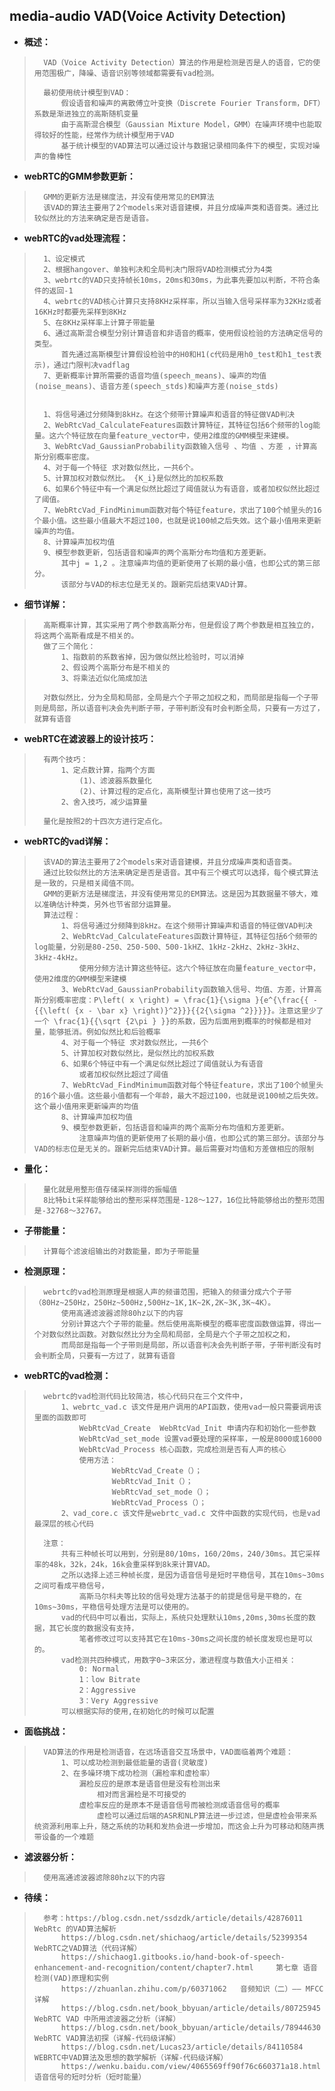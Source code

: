 ## media-audio VAD(Voice Activity Detection)
- **概述：**
>       VAD（Voice Activity Detection）算法的作用是检测是否是人的语音，它的使用范围极广，降噪、语音识别等领域都需要有vad检测。
>
>       最初使用统计模型到VAD：
>           假设语音和噪声的离散傅立叶变换（Discrete Fourier Transform，DFT）系数是渐进独立的高斯随机变量
>           由于高斯混合模型（Gaussian Mixture Model，GMM）在噪声环境中也能取得较好的性能，经常作为统计模型用于VAD
>           基于统计模型的VAD算法可以通过设计与数据记录相同条件下的模型，实现对噪声的鲁棒性
>

- **webRTC的GMM参数更新：**
>       GMM的更新方法是梯度法，并没有使用常见的EM算法
>       该VAD的算法主要用了2个models来对语音建模，并且分成噪声类和语音类。通过比较似然比的方法来确定是否是语音。
>
>
>
>
>
>
>
>

- **webRTC的vad处理流程：**
>       1、设定模式
>       2、根据hangover、单独判决和全局判决门限将VAD检测模式分为4类
>       3、webrtc的VAD只支持帧长10ms，20ms和30ms，为此事先要加以判断，不符合条件的返回-1
>       4、webrtc的VAD核心计算只支持8KHz采样率，所以当输入信号采样率为32KHz或者16KHz时都要先采样到8KHz
>       5、在8KHz采样率上计算子带能量
>       6、通过高斯混合模型分别计算语音和非语音的概率，使用假设检验的方法确定信号的类型。
>           首先通过高斯模型计算假设检验中的H0和H1(c代码是用h0_test和h1_test表示)，通过门限判决vadflag
>       7、更新概率计算所需要的语音均值(speech_means)、噪声的均值(noise_means)、语音方差(speech_stds)和噪声方差(noise_stds)
>
>
>       1、将信号通过分频降到8kHz。在这个频带计算噪声和语音的特征做VAD判决
>       2、WebRtcVad_CalculateFeatures函数计算特征，其特征包括6个频带的log能量。这六个特征放在向量feature_vector中，使用2维度的GMM模型来建模。
>       3、WebRtcVad_GaussianProbability函数输入信号 、均值 、方差 ，计算高斯分别概率密度。
>       4、对于每一个特征 求对数似然比，一共6个。
>       5、计算加权对数似然比。 {K_i}是似然比的加权系数
>       6、如果6个特征中有一个满足似然比超过了阈值就认为有语音，或者加权似然比超过了阈值。
>       7、WebRtcVad_FindMinimum函数对每个特征feature，求出了100个帧里头的16个最小值。这些最小值最大不超过100，也就是说100帧之后失效。这个最小值用来更新噪声的均值。
>       8、计算噪声加权均值
>       9、模型参数更新，包括语音和噪声的两个高斯分布均值和方差更新。
>           其中j = 1,2 。注意噪声均值的更新使用了长期的最小值，也即公式的第三部分。
>           该部分与VAD的标志位是无关的。跟新完后结束VAD计算。
>
>

- **细节详解：**
>       高斯概率计算，其实采用了两个参数高斯分布，但是假设了两个参数是相互独立的，将这两个高斯看成是不相关的。
>       做了三个简化：
>           1、指数前的系数省掉，因为做似然比检验时，可以消掉
>           2、假设两个高斯分布是不相关的
>           3、将乘法近似化简成加法
>
>       对数似然比，分为全局和局部，全局是六个子带之加权之和，而局部是指每一个子带则是局部，所以语音判决会先判断子带，子带判断没有时会判断全局，只要有一方过了，就算有语音
>

- **webRTC在滤波器上的设计技巧：**
>       有两个技巧：
>           1、定点数计算，指两个方面
>               (1)、滤波器系数量化
>               (2)、计算过程的定点化，高斯模型计算也使用了这一技巧
>           2、舍入技巧，减少运算量
>
>       量化是按照2的十四次方进行定点化。
>
>
>

- **webRTC的vad详解：**
>       该VAD的算法主要用了2个models来对语音建模，并且分成噪声类和语音类。
>       通过比较似然比的方法来确定是否是语音。其中有三个模式可以选择，每个模式算法是一致的，只是相关阈值不同。
>       GMM的更新方法是梯度法，并没有使用常见的EM算法。这是因为其数据量不够大，难以准确估计种类，另外也节省部分运算量。
>       算法过程：
>           1、将信号通过分频降到8kHz。在这个频带计算噪声和语音的特征做VAD判决
>           2、WebRtcVad_CalculateFeatures函数计算特征，其特征包括6个频带的log能量，分别是80-250、250-500、500-1kHZ、1kHz-2kHz、2kHz-3kHz、3kHz-4kHz。
>               使用分频方法计算这些特征。这六个特征放在向量feature_vector中，使用2维度的GMM模型来建模
>           3、WebRtcVad_GaussianProbability函数输入信号、均值、方差，计算高斯分别概率密度：P\left( x \right) = \frac{1}{\sigma }{e^{\frac{{ - {{\left( {x - \bar x} \right)}^2}}}{{2{\sigma ^2}}}}}。注意这里少了一个 \frac{1}{{\sqrt {2\pi } }}的系数，因为后面用到概率的时候都是相对量，能够抵消。例如似然比和后验概率
>           4、对于每一个特征 求对数似然比，一共6个
>           5、计算加权对数似然比，是似然比的加权系数
>           6、如果6个特征中有一个满足似然比超过了阈值就认为有语音
>               或者加权似然比超过了阈值
>           7、WebRtcVad_FindMinimum函数对每个特征feature，求出了100个帧里头的16个最小值。这些最小值都有一个年龄，最大不超过100，也就是说100帧之后失效。这个最小值用来更新噪声的均值
>           8、计算噪声加权均值
>           9、模型参数更新，包括语音和噪声的两个高斯分布均值和方差更新。
>               注意噪声均值的更新使用了长期的最小值，也即公式的第三部分。该部分与VAD的标志位是无关的。跟新完后结束VAD计算。最后需要对均值和方差做相应的限制
>

- **量化：**
>       量化就是用整形值存储采样测得的振幅值
>       8比特bit采样能够给出的整形采样范围是-128～127，16位比特能够给出的整形范围是-32768～32767。
>
>

- **子带能量：**
>       计算每个滤波组输出的对数能量，即为子带能量
>
>

- **检测原理：**
>       webrtc的vad检测原理是根据人声的频谱范围，把输入的频谱分成六个子带（80Hz~250Hz，250Hz~500Hz,500Hz~1K,1K~2K,2K~3K,3K~4K）。
>           使用高通滤波器滤除80hz以下的内容
>           分别计算这六个子带的能量。然后使用高斯模型的概率密度函数做运算，得出一个对数似然比函数。对数似然比分为全局和局部，全局是六个子带之加权之和，
>           而局部是指每一个子带则是局部，所以语音判决会先判断子带，子带判断没有时会判断全局，只要有一方过了，就算有语音
>

- **webRTC的vad检测：**
>       webrtc的vad检测代码比较简洁，核心代码只在三个文件中，
>           1、webrtc_vad.c 该文件是用户调用的API函数，使用vad一般只需要调用该里面的函数即可
>               WebRtcVad_Create  WebRtcVad_Init 申请内存和初始化一些参数
>               WebRtcVad_set_mode 设置vad要处理的采样率，一般是8000或16000
>               WebRtcVad_Process 核心函数，完成检测是否有人声的核心
>               使用方法：
>                   　　WebRtcVad_Create（）；
>                   　　WebRtcVad_Init（）；
>                   　　WebRtcVad_set_mode（）；
>                   　　WebRtcVad_Process（）；
>           2、vad_core.c 该文件是webrtc_vad.c 文件中函数的实现代码，也是vad最深层的核心代码
>
>       注意：
>           共有三种帧长可以用到，分别是80/10ms，160/20ms，240/30ms。其它采样率的48k，32k，24k，16k会重采样到8k来计算VAD。
>           之所以选择上述三种帧长度，是因为语音信号是短时平稳信号，其在10ms~30ms之间可看成平稳信号，
>               高斯马尔科夫等比较的信号处理方法基于的前提是信号是平稳的，在10ms~30ms，平稳信号处理方法是可以使用的。
>           vad的代码中可以看出，实际上，系统只处理默认10ms,20ms,30ms长度的数据，其它长度的数据没有支持，
>               笔者修改过可以支持其它在10ms-30ms之间长度的帧长度发现也是可以的。
>           vad检测共四种模式，用数字0~3来区分，激进程度与数值大小正相关：
>               0: Normal
>               1：low Bitrate
>               2：Aggressive
>               3：Very Aggressive
>           可以根据实际的使用,在初始化的时候可以配置
>
>

- **面临挑战：**
>       VAD算法的作用是检测语音，在远场语音交互场景中，VAD面临着两个难题：
>           1、可以成功检测到最低能量的语音(灵敏度)
>           2、在多噪环境下成功检测（漏检率和虚检率）
>               漏检反应的是原本是语音但是没有检测出来
>                   相对而言漏检是不可接受的
>               虚检率反应的是原本不是语音信号而被检测成语音信号的概率
>                   虚检可以通过后端的ASR和NLP算法进一步过滤，但是虚检会带来系统资源利用率上升，随之系统的功耗和发热会进一步增加，而这会上升为可移动和随声携带设备的一个难题
>

- **滤波器分析：**
>       使用高通滤波器滤除80hz以下的内容
>

- **待续：**
>       参考：https://blog.csdn.net/ssdzdk/article/details/42876011    WebRtc 的VAD算法解析
>           https://blog.csdn.net/shichaog/article/details/52399354     WebRTC之VAD算法（代码详解）
>           https://shichaog1.gitbooks.io/hand-book-of-speech-enhancement-and-recognition/content/chapter7.html     第七章 语音检测(VAD)原理和实例
>           https://zhuanlan.zhihu.com/p/60371062   音频知识（二）—— MFCC详解
>           https://blog.csdn.net/book_bbyuan/article/details/80725945  WebRTC VAD 中所用滤波器之分析（详解）
>           https://blog.csdn.net/book_bbyuan/article/details/78944630  WebRTC VAD算法初探（详解-代码级详解）
>           https://blog.csdn.net/Lucas23/article/details/84110584  WEBRTC中VAD算法及思想的数学解析（详解-代码级详解）
>           https://wenku.baidu.com/view/4065569ff90f76c660371a18.html  语音信号的短时分析（短时能量）
>
>
>
>
>
>
>
>
>
